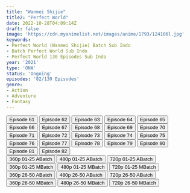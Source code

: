 ```yaml
---
title: "Wanmei Shijie"
title2: "Perfect World"
date: 2022-10-28T04:09:14Z
draft: false
image: 'https://cdn.myanimelist.net/images/anime/1793/124106l.jpg'
keywords:
- Perfect World (Wanmei Shijie) Batch Sub Indo
- Batch Perfect World Sub Indo
- Perfect World 130 Episodes Sub Indo
year: '2021'
type: 'ONA'
status: 'Ongoing'
episodes: '82/130 Episodes'
genre:
- Action
- Adventure
- Fantasy
---
```


<div class="d-g gg-10">
<div class="d-g gg-5 gtc-r ai-c">
<button onclick="window.open('?kur=KOI DAGA KOTOWARU/PRFWRD/61/MP4/Kuramanime-PRFWRD-61-480p-Anichin','_blank')">Episode 61</button>
<button onclick="window.open('?kur=KOI DAGA KOTOWARU/PRFWRD/62/MP4/Kuramanime-PRFWRD-62-480p-Anichin','_blank')">Episode 62</button>
<button onclick="window.open('?kur=KOI DAGA KOTOWARU/PRFWRD/63/MP4/Kuramanime-PRFWRD-63-480p-Anichin','_blank')">Episode 63</button>
<button onclick="window.open('?kur=KOI DAGA KOTOWARU/PRFWRD/64/MP4/Kuramanime-PRFWRD-64-480p-Anichin','_blank')">Episode 64</button>
<button onclick="window.open('?kur=KOI DAGA KOTOWARU/PRFWRD/65/MP4/Kuramanime-PRFWRD-65-480p-Anichin','_blank')">Episode 65</button>
<button onclick="window.open('?kur=KOI DAGA KOTOWARU/PRFWRD/66/MP4/Kuramanime-PRFWRD-66-480p-Anichin','_blank')">Episode 66</button>
<button onclick="window.open('?kur=KOI DAGA KOTOWARU/PRFWRD/67/MP4/Kuramanime-PRFWRD-67-480p-Anichin','_blank')">Episode 67</button>
<button onclick="window.open('?kur=KOI DAGA KOTOWARU/PRFWRD/68/MP4/Kuramanime-PRFWRD-68-480p-Anichin','_blank')">Episode 68</button>
<button onclick="window.open('?kur=KOI DAGA KOTOWARU/PRFWRD/69/MP4/Kuramanime-PRFWRD-69-480p-Anichin','_blank')">Episode 69</button>
<button onclick="window.open('?kur=KOI DAGA KOTOWARU/PRFWRD/70/MP4/Kuramanime-PRFWRD-70-480p-Anichin','_blank')">Episode 70</button>
<button onclick="window.open('?kur=KOI DAGA KOTOWARU/PRFWRD/61/MP4/Kuramanime-PRFWRD-71-480p-Anichin','_blank')">Episode 71</button>
<button onclick="window.open('?kur=KOI DAGA KOTOWARU/PRFWRD/62/MP4/Kuramanime-PRFWRD-72-480p-Anichin','_blank')">Episode 72</button>
<button onclick="window.open('?kur=KOI DAGA KOTOWARU/PRFWRD/63/MP4/Kuramanime-PRFWRD-73-480p-Anichin','_blank')">Episode 73</button>
<button onclick="window.open('?kur=KOI DAGA KOTOWARU/PRFWRD/64/MP4/Kuramanime-PRFWRD-74-480p-Anichin','_blank')">Episode 74</button>
<button onclick="window.open('?kur=KOI DAGA KOTOWARU/PRFWRD/65/MP4/Kuramanime-PRFWRD-75-480p-Anichin','_blank')">Episode 75</button>
<button onclick="window.open('?kur=KOI DAGA KOTOWARU/PRFWRD/66/MP4/Kuramanime-PRFWRD-76-480p-Anichin','_blank')">Episode 76</button>
<button onclick="window.open('?kur=KOI DAGA KOTOWARU/PRFWRD/67/MP4/Kuramanime-PRFWRD-77-480p-Anichin','_blank')">Episode 77</button>
<button onclick="window.open('?kur=KOI DAGA KOTOWARU/PRFWRD/68/MP4/Kuramanime-PRFWRD-78-480p-Anichin','_blank')">Episode 78</button>
<button onclick="window.open('?kur=KOI DAGA KOTOWARU/PRFWRD/69/MP4/Kuramanime-PRFWRD-89-480p-Anichin','_blank')">Episode 79</button>
<button onclick="window.open('?kur=KOI DAGA KOTOWARU/PRFWRD/70/MP4/Kuramanime-PRFWRD-70-480p-Anichin','_blank')">Episode 80</button>
<button onclick="window.open('?arc=b7P15SHI8i_20221021/81/MP4/Kuramanime-PRFWRD-81-480p-Anichin','_blank')">Episode 81</button>
<button onclick="window.open('?arc=NAXHW9L4kQ_20221028/82/MP4/Kuramanime-PRFWRD-82-480p-Anichin','_blank')">Episode 82</button>
</div>
<div class="d-g gg-5 gtc-r ai-c">
<button onclick="window.open('?barc=Ks5wDD3EF8_20220620/Batch/1-25/Kuramanime-PRFWRD-1_25-Mp4360','_blank')">360p 01-25 ABatch</button>
<button onclick="window.open('?barc=Ks5wDD3EF8_20220620/Batch/1-25/Kuramanime-PRFWRD-1_25-Mp4480','_blank')">480p 01-25 ABatch</button>
<button onclick="window.open('?barc=Ks5wDD3EF8_20220620/Batch/1-25/Kuramanime-PRFWRD-1_25-Mp4720','_blank')">720p 01-25 ABatch</button>
<button onclick="window.open('?bmed=96ax0j4tdii6k1f','_blank')">360p 01-25 MBatch</button>
<button onclick="window.open('?bmed=l1nm11cbytwxgyx','_blank')">480p 01-25 MBatch</button>
<button onclick="window.open('?bmed=ebqbmy2wsgnijln','_blank')">720p 01-25 MBatch</button>
<button onclick="window.open('?barc=Ks5wDD3EF8_20220620/Batch/26-50/Kuramanime-PRFWRD-26_50-Mp4360','_blank')">360p 26-50 ABatch</button>
<button onclick="window.open('?barc=Ks5wDD3EF8_20220620/Batch/26-50/Kuramanime-PRFWRD-26_50-Mp4480','_blank')">480p 26-50 ABatch</button>
<button onclick="window.open('?barc=Ks5wDD3EF8_20220620/Batch/26-50/Kuramanime-PRFWRD-26_50-Mp4720','_blank')">720p 26-50 ABatch</button>
<button onclick="window.open('?bmed=yp6kf16ggo8y6ti','_blank')">360p 26-50 MBatch</button>
<button onclick="window.open('?bmed=e0wu02sxmbaxgb9','_blank')">480p 26-50 MBatch</button>
<button onclick="window.open('?bmed=8lygkalon1uj6a7','_blank')">720p 26-50 MBatch</button>
</div>
</div>